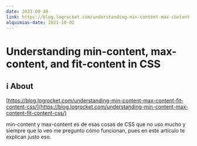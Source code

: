 ```yaml
---
date: 2021-09-30
link: https://blog.logrocket.com/understanding-min-content-max-content-fit-content-css/
alquimias-date: 2021-10-02
---
```


# Understanding min-content, max-content, and fit-content in CSS

## ℹ️ About

[https://blog.logrocket.com/understanding-min-content-max-content-fit-content-css/](https://blog.logrocket.com/understanding-min-content-max-content-fit-content-css/)

min-content y max-content es de esas cosas de CSS que no uso mucho y siempre que lo veo me pregunto cómo funcionan, pues en este artículo te explican justo eso.


